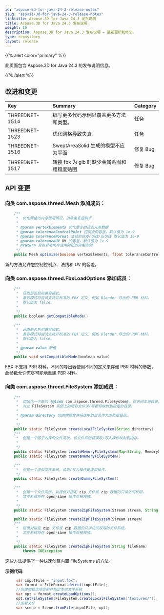 ```yaml
---
id: "aspose-3d-for-java-24-3-release-notes"
slug: "aspose-3d-for-java-24-3-release-notes"
linktitle: Aspose.3D for Java 24.3 发布说明
title: Aspose.3D for Java 24.3 发布说明
weight: 10
description: Aspose.3D for Java 24.3 发布说明 – 最新更新和修复。
type: repository
layout: release
---
```


{{% alert color="primary" %}}

此页面包含 Aspose.3D for Java 24.3 的发布说明信息。

{{% /alert %}}
## **改进和变更**

|**Key**|**Summary**|**Category**|
| :- | :- | :- |
| THREEDNET-1514 | 编写更多代码示例以覆盖更多方法和类型。 | 任务 |
| THREEDNET-1523 | 优化网格导致失真 | 任务 |
| THREEDNET-1516 | SweptAreaSolid 生成的模型不应为平面 | 修复 Bug |
| THREEDNET-1517 | 转换 fbx 为 glb 时缺少金属贴图和粗糙度贴图 | 修复 Bug |


## API 变更 ##


### 向类 **com.aspose.threed.Mesh** 添加成员：

```java
    /**
     *  优化网格的内存使用情况，消除重复控制点
     *
     * @param vertexElements 优化重复的顶点元素数据
     * @param toleranceControlPoint 控制点的容差，默认值为 1e-9
     * @param toleranceNormal 法线的容差/切线/反切线 默认值为 1e-9
     * @param toleranceUV UV 的容差，默认值为 1e-9
     * @return 具有紧凑内存使用的新的网格实例
     */
    public Mesh optimize(boolean vertexElements, float toleranceControlPoint, float toleranceNormal, float toleranceUV)
```

新的方法允许您控制控制点、法线和 UV 的容差。


### 向类 **com.aspose.threed.FbxLoadOptions** 添加成员：


```csharp
    /**
     *  获取是否启用兼容模式。
     *  兼容模式将尝试支持非标准的 FBX 定义，例如 Blender 导出的 PBR 材料。
     *  默认值为 false。
     *
     */
    public boolean getCompatibleMode()
    
    /**
     *  设置是否启用兼容模式。
     *  兼容模式将尝试支持非标准的 FBX 定义，例如 Blender 导出的 PBR 材料。
     *  默认值为 false。
     *
     * @param value 新值
     */
    public void setCompatibleMode(boolean value)
```

FBX 不支持 PBR 材料，不同的导出器使用不同的定义来存储 PBR 材料的参数，此参数允许您尽可能地重建 PBR 材料。

### 向类 **com.aspose.threed.FileSystem** 添加成员：

```java
    /**
     *  初始化一个新的 {@link com.aspose.threed.FileSystem}，仅访问本地目录。
     *  对此 FileSystem 实例上的所有文件读/写都将映射到指定的目录。
     *
     * @param directory 您的物理文件系统中的目录作为虚拟根目录。
     *
     */
    public static FileSystem createLocalFileSystem(String directory)
    /**
     *  创建一个基于内存的文件系统，该文件系统将读取/写入操作映射到内存。
     *
     */
    public static FileSystem createMemoryFileSystem(Map<String, MemoryStream> files)
    public static FileSystem createMemoryFileSystem()

    /**
     *  创建一个虚拟文件系统，读取/写入操作是虚拟操作。
     */
    public static FileSystem createDummyFileSystem()

    /**
     *  创建一个文件系统，以提供对指定 zip 文件或 zip 数据的只读访问权限。
     *  文件系统将在 open/save 操作后被释放。
     *
     */
    public static FileSystem createZipFileSystem(Stream stream, String baseDir)

    public static FileSystem createZipFileSystem(Stream stream)
    /**
     *  提供对指定 zip 文件或 zip 数据的只读访问权限的文件系统。
     *  文件系统将在 open/save 操作后被释放。
     *
     */
    public static FileSystem createZipFileSystem(String fileName)
        throws IOException

```

这些方法提供了一种快速创建内置 FileSystems 的方法。

**示例代码**:

```java
     var inputFile = "input.fbx";
     var format = FileFormat.detect(inputFile);
     //创建加载选项实例并指定本地文件系统
     var opt = format.createLoadOptions();
     opt.setFileSystem(FileSystem.createLocalFileSystem("textures/"));
     //加载文件
     var scene = Scene.fromFile(inputFile, opt);
```